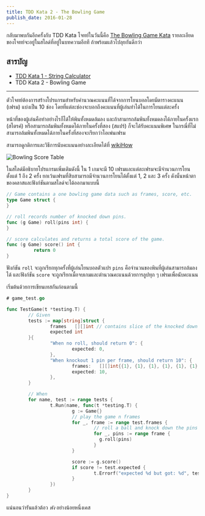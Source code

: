 ```yaml
---
title: TDD Kata 2 - The Bowling Game
publish_date: 2016-01-28
---
```


กลับมาพบกันอีกครั้งกับ TDD Kata โจทย์ในวันนี้คือ [The Bowling Game Kata](http://butunclebob.com/ArticleS.UncleBob.TheBowlingGameKata) รายละเอียดของโจทย์จะอยู่ในสไลด์ที่อยู่ในบทความอีกที ถ้าพร้อมแล้วไปลุยกันดีกว่า


## สารบัญ 

- [TDD Kata 1 - String Calculator](/2015/6/1/tdd-kata-1-string-calculator)
- TDD Kata 2 - Bowling Game

---

ตัวโจทย์ต้องการสร้างโปรแกรมสำหรับคำนวณคะแนนที่ได้จากการโยนบอลโดยมีตารางคะแนน (เฟรม)​ แบ่งเป็น 10 ช่อง โดยที่แต่ละช่องจะบอกถึงคะแนนที่ผู้เล่นทำได้ในการโยนแต่ละครั้ง 

หน้าที่ของผู้เล่นคือทำอย่างไรก็ได้ให้พินทั้งหมดล้มลง และถ้าสามารถล้มพินทั้งหมดลงได้ภายในครั้งแรก (สไตรค์) หรือสามารถล้มพินทั้งหมดได้ภายในครั้งที่สอง (สแปร์) ก็จะได้รับคะแนนพิเศษ ในกรณี่ที่ไม่สามารถล้มพินทั้งหมดได้ภายในครั้งที่สองจะเรียกว่าโอเพ่นเฟรม 

สามารถดูกติการและวิธีการนับคะแนนอย่างละเอียดได้ที่ [wikiHow](https://th.wikihow.com/นับคะแนนโบว์ลิ่ง)

![Bowling Score Table](https://img.pic.in.th/5794a236b7655ba4eef7ad14.png)

ในสไลด์มีอธิบายโปรแกรมเพิ่มเติมดังนี้ ใน 1 เกมจะมี 10 เฟรมและแต่ละเฟรมจะมีจำนวนการโยนตั้งแต่ 1 ถึง 2 ครั้ง ยกเว้นเฟรมที่สิบสามารถมีจำนวนการโยนได้ตั้งแต่ 1, 2 และ 3 ครั้ง ดังนั้นหน้าตาของคลาสและฟังก์ชันตามสไลด์จะได้ออกมาแบบนี้

```go
// Game contains a one bowling game data such as frames, score, etc.
type Game struct {
}

// roll records number of knocked down pins.
func (g Game) roll(pins int) {
}

// score calculates and returns a total score of the game.
func (g Game) score() int {
	      return 0
}
```

ฟังก์ชัน `roll` จะถูกเรียกทุกครั้งที่ผู้เล่นโยนบอลตัวแปร `pins` คือจำนวนของพินที่ผู้เล่นสามารถล้มลงได้ และฟังก์ชัน `score` จะถูกเรียกเมื่อจบเกมและตำนวณคะแนนด้วยการลูปทุก ๆ เฟรมเพื่อนับคะแนน

เริ่มต้นด้วยการเขียนเทสกันก่อนตามนี้

```go
# game_test.go

func TestGame(t *testing.T) {
        // Given
        tests := map[string]struct {
                frames   [][]int // contains slice of the knocked down pins number
                expected int
        }{
                "When no roll, should return 0": {
                        expected: 0,
                },
                "When knockout 1 pin per frame, should return 10": {
                        frames:   [][]int{{1}, {1}, {1}, {1}, {1}, {1}, {1}, {1}, {1}, {1}},
                        expected: 10,
                },
        }

        // When
        for name, test := range tests {
                t.Run(name, func(t *testing.T) {
                        g := Game{}
                        // play the game n frames
                        for _, frame := range test.frames {
                                // roll a ball and knock down the pins
                                for _, pins := range frame {
                                  g.roll(pins)
                                }
                        }

                        score := g.score()
                        if score != test.expected {
                                t.Errorf("expected %d but got: %d", test.expected, score)
                        }
                })
        }
}

```

แน่นอนว่ารันแล้วต้อว _พัง_ อย่างน้อยหนึ่งเคส
